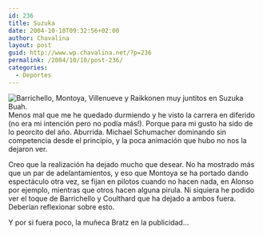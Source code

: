```yaml
---
id: 236
title: Suzuka
date: 2004-10-10T09:32:56+02:00
author: Chavalina
layout: post
guid: http://www.wp.chavalina.net/?p=236
permalink: /2004/10/10/post-236/
categories:
  - Deportes
---
```

<img class="imgizqda" src="http://www.chavalina.net/imagenes/fotos/suzuka.jpg" alt="Barrichello, Montoya, Villenueve y Raikkonen muy juntitos en Suzuka" /> Buah.  
Menos mal que me he quedado durmiendo y he visto la carrera en diferido (no era mi intención pero no pod&iacute;a más!). Porque para mi gusto ha sido de lo peorcito del a&ntilde;o. Aburrida. Michael Schumacher dominando sin competencia desde el principio, y la poca animación que hubo no nos la dejaron ver.

Creo que la realización ha dejado mucho que desear. No ha mostrado más que un par de adelantamientos, y eso que Montoya se ha portado dando espectáculo otra vez, se fijan en pilotos cuando no hacen nada, en Alonso por ejemplo, mientras que otros hacen alguna pirula. Ni siquiera he podido ver el toque de Barrichello y Coulthard que ha dejado a ambos fuera. Deber&iacute;an reflexionar sobre esto.

Y por si fuera poco, la mu&ntilde;eca Bratz en la publicidad…